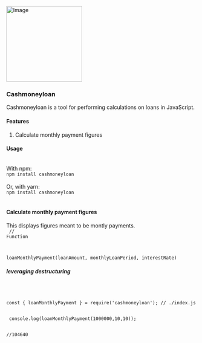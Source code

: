 <a href="https://www.npmjs.com/package/cashmoneyloan"><img src="https://i.pinimg.com/564x/cc/8a/ab/cc8aabb120ae1cc3febe59167e06b7ed.jpg" height="200px" alt="Image"/></a>
### Cashmoneyloan
Cashmoneyloan is a tool for performing calculations on loans in JavaScript.

#### Features
1. Calculate monthly payment figures

#### Usage
<br>
With npm:
<code>
npm install cashmoneyloan
</code>
<br>
Or, with yarn:
<code>
npm install cashmoneyloan
</code>
<br>

#### Calculate monthly payment figures
This displays figures meant to be montly payments. 
<br>
<code>
 // Function 
 
loanMonthlyPayment(loanAmount, monthlyLoanPeriod, interestRate)
</code>	


##### leveraging destructuring 
 <br>
 <p>
<code>
const { loanMonthlyPayment } = require('cashmoneyloan'); // ./index.js
</code>
</p>
<code>
 console.log(loanMonthlyPayment(1000000,10,10));
 
 //104640
</code>

